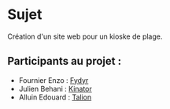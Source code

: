 # Sujet

Création d'un site web pour un kioske de plage.

## Participants au projet :

- Fournier Enzo : [Fydyr](https://github.com/Fydyr)
- Julien Behani : [Kinator](https://github.com/kinator)
- Alluin Edouard : [Talion](https://github.com/AlluinEdouard)